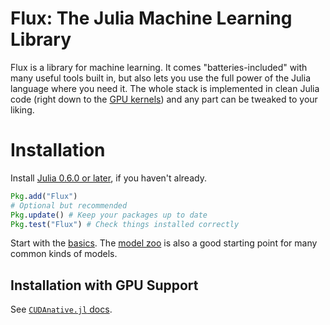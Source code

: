 # Flux: The Julia Machine Learning Library

Flux is a library for machine learning. It comes "batteries-included" with many useful tools built in, but also lets you use the full power of the Julia language where you need it. The whole stack is implemented in clean Julia code (right down to the [GPU kernels](https://github.com/FluxML/CuArrays.jl)) and any part can be tweaked to your liking.

# Installation

Install [Julia 0.6.0 or later](https://julialang.org/downloads/), if you haven't already.

```julia
Pkg.add("Flux")
# Optional but recommended
Pkg.update() # Keep your packages up to date
Pkg.test("Flux") # Check things installed correctly
```

Start with the [basics](models/basics.md). The [model zoo](https://github.com/FluxML/model-zoo/) is also a good starting point for many common kinds of models.

## Installation with GPU Support

See [`CUDAnative.jl` docs](https://juliagpu.github.io/CUDAnative.jl/stable/#Installation). 
